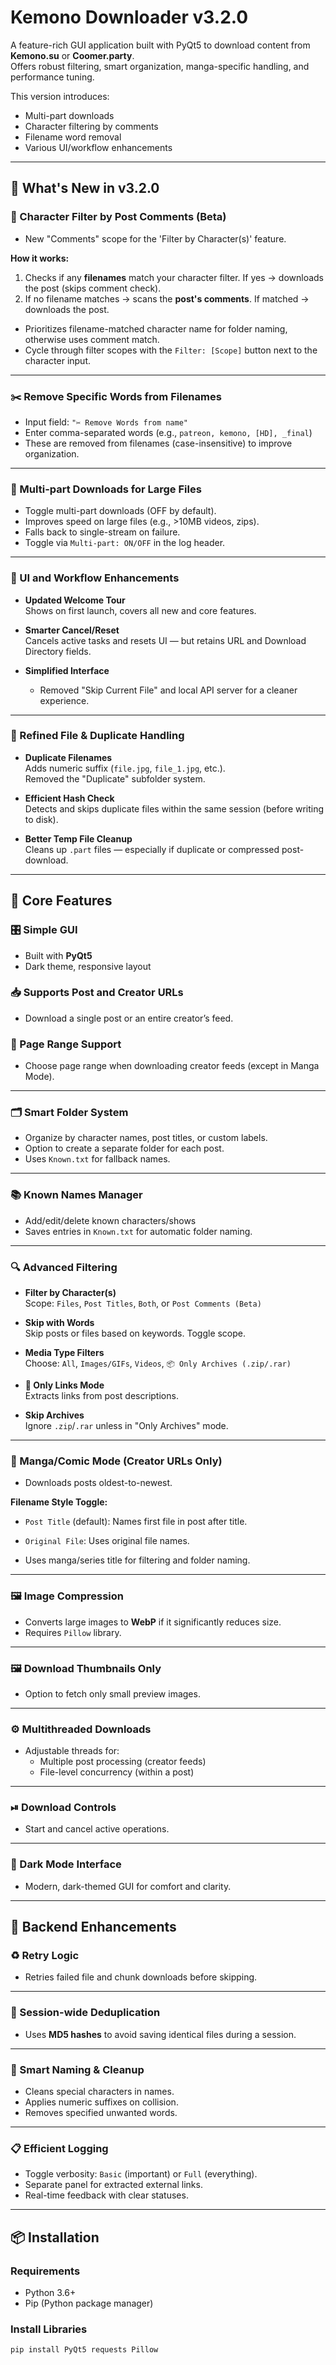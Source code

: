 # Kemono Downloader v3.2.0

A feature-rich GUI application built with PyQt5 to download content from **Kemono.su** or **Coomer.party**.  
Offers robust filtering, smart organization, manga-specific handling, and performance tuning.  

This version introduces:
- Multi-part downloads  
- Character filtering by comments  
- Filename word removal  
- Various UI/workflow enhancements

---

## 🚀 What's New in v3.2.0

### 🔹 Character Filter by Post Comments (Beta)

- New "Comments" scope for the 'Filter by Character(s)' feature.

**How it works:**
1. Checks if any **filenames** match your character filter. If yes → downloads the post (skips comment check).
2. If no filename matches → scans the **post's comments**. If matched → downloads the post.

- Prioritizes filename-matched character name for folder naming, otherwise uses comment match.
- Cycle through filter scopes with the `Filter: [Scope]` button next to the character input.

---

### ✂️ Remove Specific Words from Filenames

- Input field: `"✂️ Remove Words from name"`
- Enter comma-separated words (e.g., `patreon, kemono, [HD], _final`)
- These are removed from filenames (case-insensitive) to improve organization.

---

### 🧩 Multi-part Downloads for Large Files

- Toggle multi-part downloads (OFF by default).
- Improves speed on large files (e.g., >10MB videos, zips).
- Falls back to single-stream on failure.
- Toggle via `Multi-part: ON/OFF` in the log header.

---

### 🧠 UI and Workflow Enhancements

- **Updated Welcome Tour**  
  Shows on first launch, covers all new and core features.

- **Smarter Cancel/Reset**  
  Cancels active tasks and resets UI — but retains URL and Download Directory fields.

- **Simplified Interface**  
  - Removed "Skip Current File" and local API server for a cleaner experience.

---

### 📁 Refined File & Duplicate Handling

- **Duplicate Filenames**  
  Adds numeric suffix (`file.jpg`, `file_1.jpg`, etc.).  
  Removed the "Duplicate" subfolder system.

- **Efficient Hash Check**  
  Detects and skips duplicate files within the same session (before writing to disk).

- **Better Temp File Cleanup**  
  Cleans up `.part` files — especially if duplicate or compressed post-download.

---

## 🧩 Core Features

### 🎛 Simple GUI
- Built with **PyQt5**  
- Dark theme, responsive layout

### 📥 Supports Post and Creator URLs
- Download a single post or an entire creator’s feed.

### 🔢 Page Range Support
- Choose page range when downloading creator feeds (except in Manga Mode).

---

### 🗂 Smart Folder System

- Organize by character names, post titles, or custom labels.
- Option to create a separate folder for each post.
- Uses `Known.txt` for fallback names.

---

### 📚 Known Names Manager

- Add/edit/delete known characters/shows
- Saves entries in `Known.txt` for automatic folder naming.

---

### 🔍 Advanced Filtering

- **Filter by Character(s)**  
  Scope: `Files`, `Post Titles`, `Both`, or `Post Comments (Beta)`

- **Skip with Words**  
  Skip posts or files based on keywords. Toggle scope.

- **Media Type Filters**  
  Choose: `All`, `Images/GIFs`, `Videos`, `📦 Only Archives (.zip/.rar)`

- **🔗 Only Links Mode**  
  Extracts links from post descriptions.

- **Skip Archives**  
  Ignore `.zip`/`.rar` unless in "Only Archives" mode.

---

### 📖 Manga/Comic Mode (Creator URLs Only)

- Downloads posts oldest-to-newest.

**Filename Style Toggle:**
- `Post Title` (default): Names first file in post after title.
- `Original File`: Uses original file names.

- Uses manga/series title for filtering and folder naming.

---

### 🖼️ Image Compression

- Converts large images to **WebP** if it significantly reduces size.
- Requires `Pillow` library.

---

### 🖼 Download Thumbnails Only

- Option to fetch only small preview images.

---

### ⚙️ Multithreaded Downloads

- Adjustable threads for:
  - Multiple post processing (creator feeds)
  - File-level concurrency (within a post)

---

### ⏯ Download Controls

- Start and cancel active operations.

---

### 🌙 Dark Mode Interface

- Modern, dark-themed GUI for comfort and clarity.

---

## 🔧 Backend Enhancements

### ♻️ Retry Logic

- Retries failed file and chunk downloads before skipping.

---

### 🧬 Session-wide Deduplication

- Uses **MD5 hashes** to avoid saving identical files during a session.

---

### 🧹 Smart Naming & Cleanup

- Cleans special characters in names.
- Applies numeric suffixes on collision.
- Removes specified unwanted words.

---

### 📋 Efficient Logging

- Toggle verbosity: `Basic` (important) or `Full` (everything).
- Separate panel for extracted external links.
- Real-time feedback with clear statuses.

---

## 📦 Installation

### Requirements
- Python 3.6+
- Pip (Python package manager)

### Install Libraries
```bash
pip install PyQt5 requests Pillow

